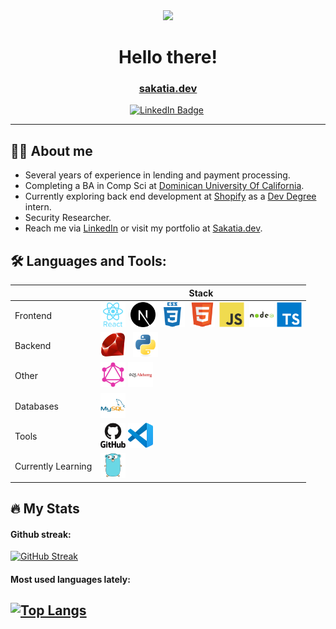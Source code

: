 
<!-- source - https://www.sitepoint.com/github-profile-readme/-->
<div id="header" align="center">
  <img src="https://media0.giphy.com/media/v1.Y2lkPTc5MGI3NjExYWI0N2VlMjUxNDEwMjlkOGQ1NWMxMGJmMzk1ZTQxYjJhZjU3MmMzMyZjdD1z/j1soPQE95y0eXhMwKT/giphy.gif" width="100"/>
  <h1>Hello there!</h1>
  <div id="badges">
    <h3><a href="https://www.sakatia.dev">sakatia.dev</a></h3>
    <a href="https://www.linkedin.com/in/edithsakatia/"><img src="https://img.shields.io/badge/LinkedIn-blue?style=for-the-badge&logo=linkedin&logoColor=white" alt="LinkedIn Badge"/></a>
      <img src="https://komarev.com/ghpvc/?username=this-is-emma&style=flat-square&color=blue" alt=""/>  
  </div>
</div>

---

## :woman_technologist: About me 

<ul>
 <li>Several years of experience in lending and payment processing.</li>
  <li>Completing a BA in Comp Sci at <a href="https://www.dominican.edu/">Dominican University Of California</a>.</li>
  <li>Currently exploring back end development at <a href="https://www.shopify.com/">Shopify</a> as a <a href="https://devdegree.ca/">Dev Degree</a> intern.</li>
 <li>Security Researcher.</li>
 <li>Reach me via <a href="https://www.linkedin.com/in/edithsakatia/">LinkedIn</a> or visit my portfolio at <a href="https://www.sakatia.dev/">Sakatia.dev</a>.</li> 
</ul>


## :hammer_and_wrench: Languages and Tools:

||Stack|
|---|---|
|Frontend|<img src="https://github.com/devicons/devicon/blob/master/icons/react/react-original-wordmark.svg" title="React" alt="React" width="40" height="40"/>&nbsp; <img src="https://raw.githubusercontent.com/devicons/devicon/master/icons/nextjs/nextjs-original.svg" title="NextJs" alt="NextJs" width="40" height="40"/>&nbsp; <img src="https://github.com/devicons/devicon/blob/master/icons/css3/css3-plain-wordmark.svg"  title="CSS3" alt="CSS" width="40" height="40"/>&nbsp; <img src="https://github.com/devicons/devicon/blob/master/icons/html5/html5-original.svg" title="HTML5" alt="HTML" width="40" height="40"/>&nbsp; <img src="https://github.com/devicons/devicon/blob/master/icons/javascript/javascript-original.svg" title="JavaScript" alt="JavaScript" width="40" height="40"/>&nbsp; <img src="https://github.com/devicons/devicon/blob/master/icons/nodejs/nodejs-original-wordmark.svg" title="NodeJS" alt="NodeJS" width="40" height="40"/>&nbsp;<img src="https://raw.githubusercontent.com/devicons/devicon/master/icons/typescript/typescript-original.svg" title="MySQL"  alt="MySQL" width="40" height="40"/>|
|Backend|<img src="https://raw.githubusercontent.com/devicons/devicon/master/icons/ruby/ruby-original.svg" title="Ruby" alt="Ruby" width="40" height="40"/> &nbsp; <img src="https://raw.githubusercontent.com/devicons/devicon/master/icons/python/python-original.svg" title="Python" alt="Python" width="40" height="40"/>|
|Other|<img src="https://raw.githubusercontent.com/devicons/devicon/master/icons/graphql/graphql-plain.svg" title="GraphQl" alt="GraphQL" width="40" height="40"/>&nbsp;<img src="https://raw.githubusercontent.com/devicons/devicon/master/icons/sqlalchemy/sqlalchemy-original-wordmark.svg" title="GraphQl" alt="GraphQL" width="40" height="40"/>|
|Databases|<img src="https://github.com/devicons/devicon/blob/master/icons/mysql/mysql-original-wordmark.svg" title="MySQL"  alt="MySQL" width="40" height="40"/>&nbsp;|
|Tools| <img src="https://raw.githubusercontent.com/devicons/devicon/master/icons/github/github-original-wordmark.svg" title="vsCode" alt="vsCode" width="40" height="40"/> <img src="https://raw.githubusercontent.com/devicons/devicon/master/icons/vscode/vscode-original.svg" title="vsCode" alt="vsCode" width="40" height="40"/>|
|Currently Learning|<img src="https://raw.githubusercontent.com/devicons/devicon/master/icons/go/go-original.svg" title="vsCode" alt="vsCode" width="40" height="40"/>|


## :fire: My Stats

#### Github streak:
[![GitHub Streak](https://github-readme-streak-stats.herokuapp.com/?user=this-is-emma&theme=dark&background=000000)](https://git.io/streak-stats)

#### Most used languages lately:
[![Top Langs](https://github-readme-stats.vercel.app/api/top-langs/?username=this-is-emma&layout=compact&theme=vision-friendly-dark)](https://github.com/this-is-emma/github-readme-stats)
---
